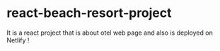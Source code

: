# react-beach-resort-project
It is a react project that is about otel web page and also is deployed on Netlify !
